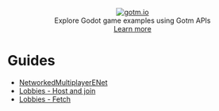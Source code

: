 <p align="center">
  <a href="https://gotm.io"><img src="https://i.imgur.com/YaV4VlM.png" alt="gotm.io"></a>
  <br/>
  Explore Godot game examples using Gotm APIs
  <br />
  <a href="https://gotm.io/about">Learn more</a>
</p>

# Guides
- [NetworkedMultiplayerENet](https://gotm.io/docs#networked-multiplayer)
- [Lobbies - Host and join](https://gotm.io/docs#lobbies)
- [Lobbies - Fetch](https://gotm.io/docs#fetch-lobbies)
